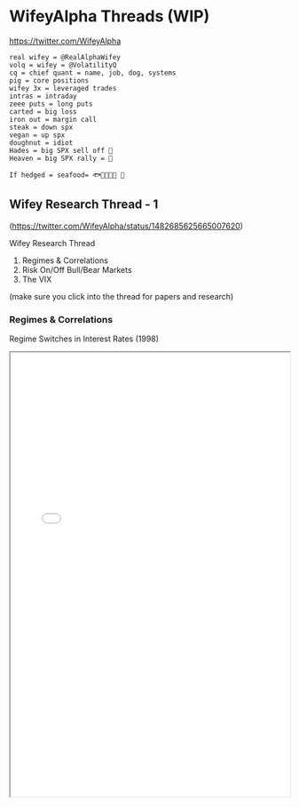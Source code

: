 # WifeyAlpha Threads (WIP)

https://twitter.com/WifeyAlpha

```
real wifey = @RealAlphaWifey
volq = wifey = @VolatilityQ
cq = chief quant = name, job, dog, systems
pig = core positions
wifey 3x = leveraged trades
intras = intraday
zeee puts = long puts
carted = big loss
iron out = margin call
steak = down spx
vegan = up spx
doughnut = idiot
Hades = big SPX sell off 🥩
Heaven = big SPX rally = 🥦

If hedged = seafood= 🐟🦞🐙🦀🦑 🦐
```

## Wifey Research Thread - 1
(https://twitter.com/WifeyAlpha/status/1482685625665007620)

Wifey Research Thread

1. Regimes & Correlations
2. Risk On/Off Bull/Bear Markets
3. The VIX

(make sure you click into the thread for papers and research)

### Regimes & Correlations

Regime Switches in Interest Rates (1998)
<iframe width="100%" height="800" src="/WifeyAlpha/Regime%20Switches%20in%20Interest%20Rates.pdf">

<!-- <object data="/WifeyAlpha/Regime%20Switches%20in%20Interest%20Rates.pdf" type="application/pdf">
</object> -->
